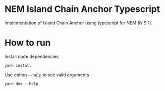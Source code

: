 # NEM Island Chain Anchor Typescript

Implementation of Island Chain Anchor using typescript for NEM (NIS 1).

# How to run

Install node dependencies
```
yarn install
```

Use option `--help` to see valid arguments
```
yarn dev --help
```